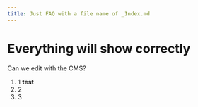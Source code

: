 ```yaml
---
title: Just FAQ with a file name of _Index.md
---
```

# Everything will show correctly

Can we edit with the CMS?

1. 1 **test**
2. 2
3. 3
